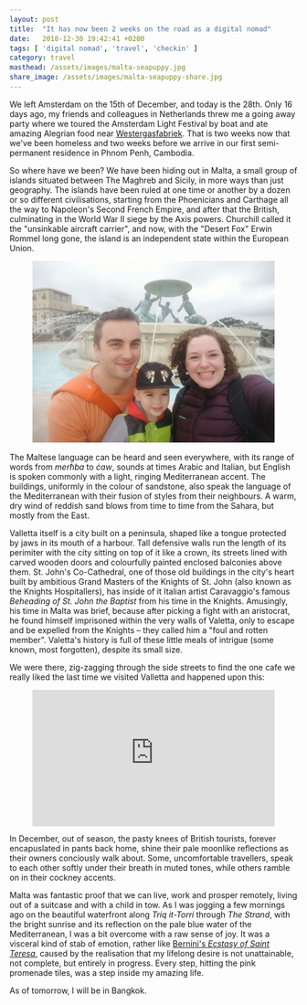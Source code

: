 ```yaml
---
layout: post
title:  "It has now been 2 weeks on the road as a digital nomad"
date:   2018-12-30 19:42:41 +0200
tags: [ 'digital nomad', 'travel', 'checkin' ]
category: travel
masthead: /assets/images/malta-seapuppy.jpg
share_image: /assets/images/malta-seapuppy-share.jpg
---
```

We left Amsterdam on the 15th of December, and today is the 28th. Only 16 days ago, my friends and colleagues in Netherlands threw me a going away party where we toured the Amsterdam Light Festival by boat and ate amazing Alegrian food near [Westergasfabriek](http://www.westergasfabriek.nl). That is two weeks now that we've been homeless and two weeks before we arrive in our first semi-permanent residence in Phnom Penh, Cambodia.

So where have we been? We have been hiding out in Malta, a small group of islands situated between The Maghreb and Sicily, in more ways than just geography. The islands have been ruled at one time or another by a dozen or so different civilisations, starting from the Phoenicians and Carthage all the way to Napoleon's Second French Empire, and after that the British, culminating in the World War II siege by the Axis powers. Churchill called it the "unsinkable aircraft carrier", and now, with the "Desert Fox" Erwin Rommel long gone, the island is an independent state within the European Union.

<figure class="centered">
  <img src="/assets/images/malta-fountain.jpg" alt="Selfie in Valetta">
</figure>

The Maltese language can be heard and seen everywhere, with its range of words from _merħba_ to _ċaw_, sounds at times Arabic and Italian, but English is spoken commonly with a light, ringing Mediterranean accent. The buildings, uniformly in the colour of sandstone, also speak the language of the Mediterranean with their fusion of styles from their neighbours. A warm, dry wind of reddish sand blows from time to time from the Sahara, but mostly from the East.

Valletta itself is a city built on a peninsula, shaped like a tongue protected by jaws in its mouth of a harbour. Tall defensive walls run the length of its perimiter with the city sitting on top of it like a crown, its streets lined with carved wooden doors and colourfully painted enclosed balconies above them. St. John's Co-Cathedral, one of those old buildings in the city's heart built by ambitious Grand Masters of the Knights of St. John (also known as the Knights Hospitallers), has inside of it Italian artist Caravaggio's famous _Beheading of St. John the Baptist_ from his time in the Knights. Amusingly, his time in Malta was brief, because after picking a fight with an aristocrat, he found himself imprisoned within the very walls of Valetta, only to escape and be expelled from the Knights – they called him a "foul and rotten member". Valetta's history is full of these little meals of intrigue (some known, most forgotten), despite its small size.

We were there, zig-zagging through the side streets to find the one cafe we really liked the last time we visited Valletta and happened upon this:

<figure class="centered">
  <div style="padding:56.25% 0 0 0;position:relative;"><iframe src="https://player.vimeo.com/video/308787273" style="position:absolute;top:0;left:0;width:100%;height:100%;" frameborder="0" webkitallowfullscreen mozallowfullscreen allowfullscreen></iframe></div><script src="https://player.vimeo.com/api/player.js"></script>
</figure>

In December, out of season, the pasty knees of British tourists, forever encapuslated in pants back home, shine their pale moonlike reflections as their owners conciously walk about. Some, uncomfortable travellers, speak to each other softly under their breath in muted tones, while others ramble on in their cockney accents.

Malta was fantastic proof that we can live, work and prosper remotely, living out of a suitcase and with a child in tow. As I was jogging a few mornings ago on the beautiful waterfront along _Triq it-Torri_ through _The Strand_, with the bright sunrise and its reflection on the pale blue water of the Mediterranean, I was a bit overcome with a raw sense of joy. It was a visceral kind of stab of emotion, rather like [Bernini's _Ecstasy of Saint Teresa_](https://en.wikipedia.org/wiki/Ecstasy_of_Saint_Teresa), caused by the realisation that my lifelong desire is not unattainable, not complete, but entirely in progress. Every step, hitting the pink promenade tiles, was a step inside my amazing life.

As of tomorrow, I will be in Bangkok.

